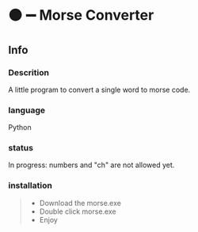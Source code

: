 # :black_circle: :heavy_minus_sign: Morse Converter
## Info
### Descrition
A little program to convert a single word to morse code.

### language
Python

### status
In progress: numbers and "ch" are not allowed yet.

### installation
> - Download the morse.exe
> - Double click morse.exe
>  - Enjoy


